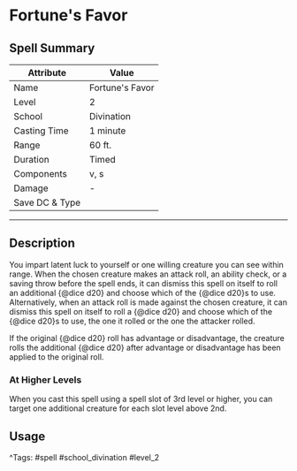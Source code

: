# Fortune's Favor

## Spell Summary

| Attribute        | Value                  |
|------------------|------------------------|
| Name             | Fortune's Favor                 |
| Level            | 2                |
| School           | Divination          |
| Casting Time     | 1 minute              |
| Range            | 60 ft.            |
| Duration         | Timed             |
| Components       | v, s             |
| Damage           | -               |
| Save DC & Type   |              |

---

## Description

You impart latent luck to yourself or one willing creature you can see within range. When the chosen creature makes an attack roll, an ability check, or a saving throw before the spell ends, it can dismiss this spell on itself to roll an additional {@dice d20} and choose which of the {@dice d20}s to use. Alternatively, when an attack roll is made against the chosen creature, it can dismiss this spell on itself to roll a {@dice d20} and choose which of the {@dice d20}s to use, the one it rolled or the one the attacker rolled.

If the original {@dice d20} roll has advantage or disadvantage, the creature rolls the additional {@dice d20} after advantage or disadvantage has been applied to the original roll.

### At Higher Levels
When you cast this spell using a spell slot of 3rd level or higher, you can target one additional creature for each slot level above 2nd.

## Usage


^Tags: #spell #school_divination #level_2
